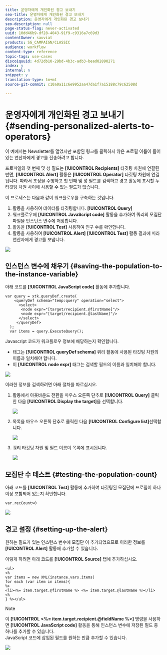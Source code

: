 ```yaml
---
title: 운영자에게 개인화된 경고 보내기
seo-title: 운영자에게 개인화된 경고 보내기
description: 운영자에게 개인화된 경고 보내기
seo-description: null
page-status-flag: never-activated
uuid: 10dd46b9-df28-4043-91f9-c9316a7c69d3
contentOwner: sauviat
products: SG_CAMPAIGN/CLASSIC
audience: workflow
content-type: reference
topic-tags: use-cases
discoiquuid: 4d72db10-29bd-4b3c-adb3-bead02890271
index: y
internal: n
snippet: y
translation-type: tm+mt
source-git-commit: c10a0a11c6e9952aa47da1f7a15188c79c62508d

---
```



# 운영자에게 개인화된 경고 보내기{#sending-personalized-alerts-to-operators}

이 예에서는 Newsletter를 열었지만 포함된 링크를 클릭하지 않은 프로필 이름이 들어 있는 연산자에게 경고를 전송하려고 합니다.

프로파일의 첫 번째 및 성 필드는 **[!UICONTROL Recipients]** 타깃팅 차원에 연결된 반면, **[!UICONTROL Alert]** 활동은 **[!UICONTROL Operator]** 타깃팅 차원에 연결됩니다. 따라서 조정을 수행하고 첫 번째 및 성 필드를 검색하고 경고 활동에 표시할 두 타깃팅 차원 사이에 사용할 수 있는 필드가 없습니다.

이 프로세스는 다음과 같이 워크플로우를 구축하는 것입니다.

1. 활동을 사용하여 데이터를 타깃팅합니다. **[!UICONTROL Query]**
1. 워크플로우에 **[!UICONTROL JavaScript code]** 활동을 추가하여 쿼리의 모집단 파일을 인스턴스 변수에 저장합니다.
1. 활동을 **[!UICONTROL Test]** 사용하여 인구 수를 확인합니다.
1. 활동을 사용하여 **[!UICONTROL Alert]** **[!UICONTROL Test]** 활동 결과에 따라 연산자에게 경고를 보냅니다.

![](assets/uc_operator_1.png)

## 인스턴스 변수에 채우기 {#saving-the-population-to-the-instance-variable}

아래 코드를 **[!UICONTROL JavaScript code]** 활동에 추가합니다.

```
var query = xtk.queryDef.create(  
    <queryDef schema="temp:query" operation="select">  
      <select>  
       <node expr="[target/recipient.@firstName]"/>  
       <node expr="[target/recipient.@lastName]"/>  
      </select>  
     </queryDef>  
  );  
  var items = query.ExecuteQuery();
```

Javascript 코드가 워크플로우 정보에 해당하는지 확인합니다.

* 태그는 **[!UICONTROL queryDef schema]** 쿼리 활동에 사용된 타깃팅 차원의 이름과 일치해야 합니다.
* 이 **[!UICONTROL node expr]** 태그는 검색할 필드의 이름과 일치해야 합니다.

![](assets/uc_operator_3.png)

이러한 정보를 검색하려면 아래 절차를 따르십시오.

1. 활동에서 아웃바운드 전환을 마우스 오른쪽 단추로 **[!UICONTROL Query]** 클릭한 다음 **[!UICONTROL Display the target]**&#x200B;을 선택합니다.

   ![](assets/uc_operator_4.png)

1. 목록을 마우스 오른쪽 단추로 클릭한 다음 **[!UICONTROL Configure list]**&#x200B;선택합니다.

   ![](assets/uc_operator_5.png)

1. 쿼리 타깃팅 차원 및 필드 이름이 목록에 표시됩니다.

   ![](assets/uc_operator_6.png)

## 모집단 수 테스트 {#testing-the-population-count}

아래 코드를 **[!UICONTROL Test]** 활동에 추가하여 타깃팅된 모집단에 프로필이 하나 이상 포함되어 있는지 확인합니다.

```
var.recCount>0
```

![](assets/uc_operator_7.png)

## 경고 설정 {#setting-up-the-alert}

원하는 필드가 있는 인스턴스 변수에 모집단 이 추가되었으므로 이러한 정보를 **[!UICONTROL Alert]** 활동에 추가할 수 있습니다.

이렇게 하려면 아래 코드를 **[!UICONTROL Source]** 탭에 추가하십시오.

```
<ul>
<%
var items = new XML(instance.vars.items)
for each (var item in items){
%>
<li><%= item.target.@firstName %> <%= item.target.@lastName %></li>
<%
} %></ul>
```

>[!NOTE]
>
>이 **[!UICONTROL <%= item.target.recipient.@fieldName %>]** 명령을 사용하면 **[!UICONTROL JavaScript code]** 활동을 통해 인스턴스 변수에 저장된 필드 중 하나를 추가할 수 있습니다.\
>JavaScript 코드에 삽입된 필드를 원하는 만큼 추가할 수 있습니다.

![](assets/uc_operator_8.png)

